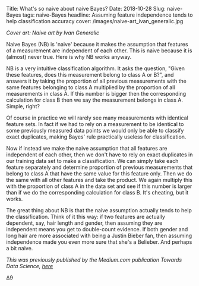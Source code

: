 Title: What's so naive about naive Bayes?
Date: 2018-10-28
Slug: naive-Bayes
tags: naive-Bayes
headline: Assuming feature independence tends to help classification accuracy
cover: /images/naive-art_ivan_generalic.jpg

*Cover art: Naive art by Ivan Generalic*

Naive Bayes (NB) is 'naive' because it makes the assumption that features of a measurement are independent of each other. This is naive because it is (almost) never true. Here is why NB works anyway.  

NB is a very intuitive classification algorithm. It asks the question, "Given these features, does this measurement belong to class A or B?", and answers it by taking the proportion of all previous measurements with the same features belonging to class A multiplied by the proportion of all measurements in class A. If this number is bigger then the corresponding calculation for class B then we say the measurement belongs in class A. Simple, right?  

Of course in practice we will rarely see many measurements with identical feature sets. In fact if we had to rely on a measurement to be identical to some previously measured data points we would only be able to classify exact duplicates, making Bayes' rule practically useless for classification.  

Now if instead we make the naive assumption that all features are independent of each other, then we don't have to rely on exact duplicates in our training data set to make a classification. We can simply take each feature separately and determine proportion of previous measurements that belong to class A that have the same value for this feature only. Then we do the same with all other features and take the product. We again multiply this with the proportion of class A in the data set and see if this number is larger than if we do the corresponding calculation for class B. It's cheating, but it works.  

The great thing about NB is that the naive assumption actually tends to help the classification. Think of it this way: if two features are actually dependent, say, hair length and gender, then assuming they are independent means you get to double-count evidence. If both gender and long hair are more associated with being a Justin Bieber fan, then assuming independence made you even more sure that she's a Belieber. And perhaps a bit naive.

*This was previously published by the Medium.com publication Towards Data Science, [here](https://towardsdatascience.com/whats-so-naive-about-naive-bayes-58166a6a9eba)*

&#916;9

